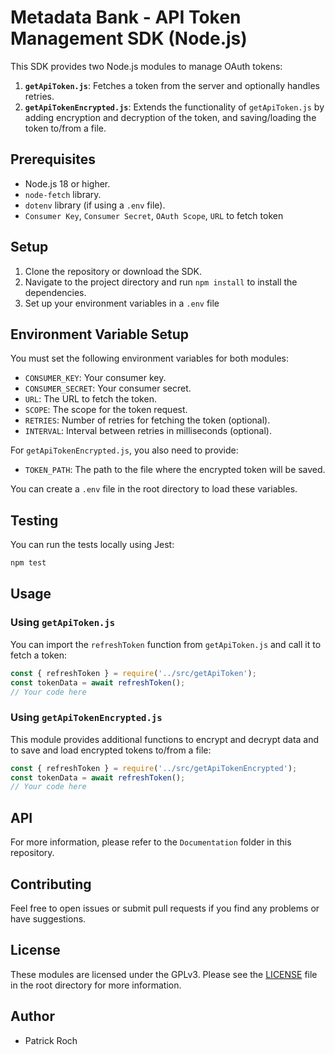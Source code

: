 # Metadata Bank - API Token Management SDK (Node.js)

This SDK provides two Node.js modules to manage OAuth tokens:

1. **`getApiToken.js`**: Fetches a token from the server and optionally handles retries.
2. **`getApiTokenEncrypted.js`**: Extends the functionality of `getApiToken.js` by adding encryption and decryption of the token, and saving/loading the token to/from a file.

## Prerequisites

- Node.js 18 or higher.
- `node-fetch` library.
- `dotenv` library (if using a `.env` file).
- `Consumer Key`, `Consumer Secret`, `OAuth Scope`, `URL` to fetch token

## Setup

1. Clone the repository or download the SDK.
2. Navigate to the project directory and run `npm install` to install the dependencies.
3. Set up your environment variables in a `.env` file

## Environment Variable Setup

You must set the following environment variables for both modules:

- `CONSUMER_KEY`: Your consumer key.
- `CONSUMER_SECRET`: Your consumer secret.
- `URL`: The URL to fetch the token.
- `SCOPE`: The scope for the token request.
- `RETRIES`: Number of retries for fetching the token (optional).
- `INTERVAL`: Interval between retries in milliseconds (optional).

For `getApiTokenEncrypted.js`, you also need to provide:

- `TOKEN_PATH`: The path to the file where the encrypted token will be saved.

You can create a `.env` file in the root directory to load these variables.

## Testing

You can run the tests locally using Jest:

```bash
npm test
```

## Usage

### Using `getApiToken.js`

You can import the `refreshToken` function from `getApiToken.js` and call it to fetch a token:

```javascript
const { refreshToken } = require('../src/getApiToken');
const tokenData = await refreshToken();
// Your code here
```

### Using `getApiTokenEncrypted.js`

This module provides additional functions to encrypt and decrypt data and to save and load encrypted tokens to/from a file:

```javascript
const { refreshToken } = require('../src/getApiTokenEncrypted');
const tokenData = await refreshToken();
// Your code here
```

## API

For more information, please refer to the `Documentation` folder in this repository.

## Contributing

Feel free to open issues or submit pull requests if you find any problems or have suggestions.

## License

These modules are licensed under the GPLv3. Please see the [LICENSE](../LICENSE.txt) file in the root directory for more information.

## Author

- Patrick Roch
